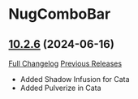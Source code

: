 # NugComboBar

## [10.2.6](https://github.com/rgd87/NugComboBar/tree/10.2.6) (2024-06-16)
[Full Changelog](https://github.com/rgd87/NugComboBar/compare/10.2.5...10.2.6) [Previous Releases](https://github.com/rgd87/NugComboBar/releases)

- Added Shadow Infusion for Cata  
- Added Pulverize in Cata  
